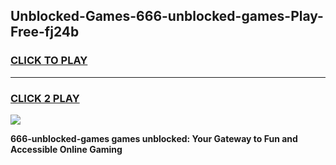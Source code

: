 
## Unblocked-Games-666-unblocked-games-Play-Free-fj24b
<h3>
<a href="https://premium76.site?title=666-unblocked-games&ref=20A">CLICK TO PLAY</a></h3>
<hr>

<h3>
<a href="https://premium76.site?title=666-unblocked-games&ref=20A">CLICK 2 PLAY</a>
  
</h3>

<a href="https://premium76.site?title=666-unblocked-games&ref=20A"><img src="https://clearcache.store/games.png"></a>


**666-unblocked-games games unblocked: Your Gateway to Fun and Accessible Online Gaming**
